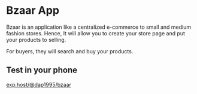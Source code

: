 # Bzaar App

Bzaar is an application like a centralized e-commerce to small and medium fashion stores.
Hence, It will allow you to create your store page and put your products to selling.

For buyers, they will search and buy your products.

## Test in your phone

[exp.host/@dap1995/bzaar](https://exp.host/@dap1995/bzaar)

